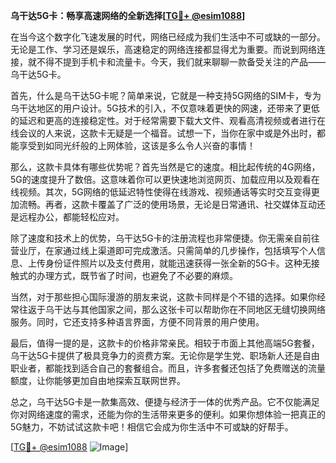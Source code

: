 **乌干达5G卡：畅享高速网络的全新选择[[TG💪+ @esim1088](https://t.me/s/esim1088)]**

在当今这个数字化飞速发展的时代，网络已经成为我们生活中不可或缺的一部分。无论是工作、学习还是娱乐，高速稳定的网络连接都显得尤为重要。而说到网络连接，就不得不提到手机卡和流量卡。今天，我们就来聊聊一款备受关注的产品——乌干达5G卡。

首先，什么是乌干达5G卡呢？简单来说，它就是一种支持5G网络的SIM卡，专为乌干达地区的用户设计。5G技术的引入，不仅意味着更快的网速，还带来了更低的延迟和更高的连接稳定性。对于经常需要下载大文件、观看高清视频或者进行在线会议的人来说，这款卡无疑是一个福音。试想一下，当你在家中或是外出时，都能享受到如同光纤般的上网体验，这该是多么令人兴奋的事情！

那么，这款卡具体有哪些优势呢？首先当然是它的速度。相比起传统的4G网络，5G的速度提升了数倍。这意味着你可以更快速地浏览网页、加载应用以及观看在线视频。其次，5G网络的低延迟特性使得在线游戏、视频通话等实时交互变得更加流畅。再者，这款卡覆盖了广泛的使用场景，无论是日常通讯、社交媒体互动还是远程办公，都能轻松应对。

除了速度和技术上的优势，乌干达5G卡的注册流程也非常便捷。你无需亲自前往营业厅，在家通过线上渠道即可完成激活。只需简单的几步操作，包括填写个人信息、上传身份证件照片以及支付费用，就能迅速获得一张全新的5G卡。这种无接触式的办理方式，既节省了时间，也避免了不必要的麻烦。

当然，对于那些担心国际漫游的朋友来说，这款卡同样是个不错的选择。如果你经常往返于乌干达与其他国家之间，那么这张卡可以帮助你在不同地区无缝切换网络服务。同时，它还支持多种语言界面，方便不同背景的用户使用。

最后，值得一提的是，这款卡的价格非常亲民。相较于市面上其他高端5G套餐，乌干达5G卡提供了极具竞争力的资费方案。无论你是学生党、职场新人还是自由职业者，都能找到适合自己的套餐组合。而且，许多套餐还包括了免费赠送的流量额度，让你能够更加自由地探索互联网世界。

总之，乌干达5G卡是一款集高效、便捷与经济于一体的优秀产品。它不仅能满足你对网络速度的需求，还能为你的生活带来更多的便利。如果你想体验一把真正的5G魅力，不妨试试这款卡吧！相信它会成为你生活中不可或缺的好帮手。

[[TG💪+ @esim1088](https://t.me/s/esim1088) ![Image](https://i.postimg.cc/4NQfJmqS/Snipaste-2025-05-13-00-14-12.png)]